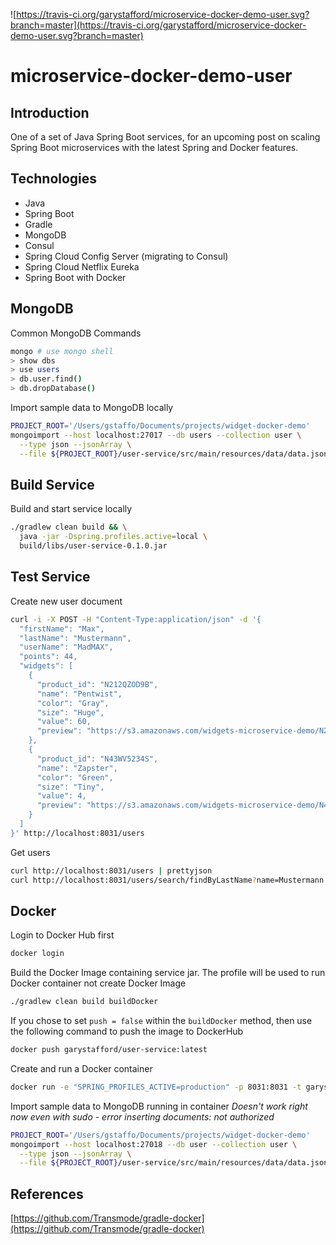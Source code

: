 ![https://travis-ci.org/garystafford/microservice-docker-demo-user.svg?branch=master](https://travis-ci.org/garystafford/microservice-docker-demo-user.svg?branch=master)

# microservice-docker-demo-user

## Introduction

One of a set of Java Spring Boot services, for an upcoming post on scaling Spring Boot microservices with the latest Spring and Docker features.

## Technologies

- Java
- Spring Boot
- Gradle
- MongoDB
- Consul
- Spring Cloud Config Server (migrating to Consul)
- Spring Cloud Netflix Eureka
- Spring Boot with Docker

## MongoDB

Common MongoDB Commands

```bash
mongo # use mongo shell
> show dbs
> use users
> db.user.find()
> db.dropDatabase()
```

Import sample data to MongoDB locally

```bash
PROJECT_ROOT='/Users/gstaffo/Documents/projects/widget-docker-demo'
mongoimport --host localhost:27017 --db users --collection user \
  --type json --jsonArray \
  --file ${PROJECT_ROOT}/user-service/src/main/resources/data/data.json
```

## Build Service

Build and start service locally

```bash
./gradlew clean build && \
  java -jar -Dspring.profiles.active=local \
  build/libs/user-service-0.1.0.jar
```

## Test Service

Create new user document

```bash
curl -i -X POST -H "Content-Type:application/json" -d '{
  "firstName": "Max",
  "lastName": "Mustermann",
  "userName": "MadMAX",
  "points": 44,
  "widgets": [
    {
      "product_id": "N212QZOD9B",
      "name": "Pentwist",
      "color": "Gray",
      "size": "Huge",
      "value": 60,
      "preview": "https://s3.amazonaws.com/widgets-microservice-demo/N212QZOD9B.png"
    },
    {
      "product_id": "N43WV5234S",
      "name": "Zapster",
      "color": "Green",
      "size": "Tiny",
      "value": 4,
      "preview": "https://s3.amazonaws.com/widgets-microservice-demo/N43WV5234S.png"
    }
  ]
}' http://localhost:8031/users
```

Get users

```bash
curl http://localhost:8031/users | prettyjson
curl http://localhost:8031/users/search/findByLastName?name=Mustermann | prettyjson
```

## Docker

Login to Docker Hub first

```bash
docker login
```

Build the Docker Image containing service jar. The profile will be used to run Docker container not create Docker Image

```bash
./gradlew clean build buildDocker
```

If you chose to set `push = false` within the `buildDocker` method,
then use the following command to push the image to DockerHub
```bash
docker push garystafford/user-service:latest
```

Create and run a Docker container
```bash
docker run -e "SPRING_PROFILES_ACTIVE=production" -p 8031:8031 -t garystafford/user-service
```

Import sample data to MongoDB running in container
_Doesn't work right now even with sudo - error inserting documents: not authorized_
```bash
PROJECT_ROOT='/Users/gstaffo/Documents/projects/widget-docker-demo'
mongoimport --host localhost:27018 --db user --collection user \
  --type json --jsonArray \
  --file ${PROJECT_ROOT}/user-service/src/main/resources/data/data.json
```

## References
[https://github.com/Transmode/gradle-docker](https://github.com/Transmode/gradle-docker)
